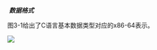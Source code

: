 

​					***数据格式***



图3-1给出了C语言基本数据类型对应的x86-64表示。

![](D:\typora\page\StudyNote\深入理解计算机系统\img\字节大小.jpg)

